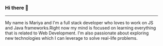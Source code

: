 ### Hi there 👋
---
My name is Mariya and I'm a full stack developer who loves to work on JS and Java frameworks.Right now my mind is focused on learning everything that is related to Web Development. I'm also passionate about exploring new technologies which I can leverage to solve real-life problems.

<!--
**mariyazaveri13/mariyazaveri13** is a ✨ _special_ ✨ repository because its `README.md` (this file) appears on your GitHub profile.

Here are some ideas to get you started:

- 🔭 I’m currently working on ...
- 🌱 I’m currently learning ...
- 👯 I’m looking to collaborate on ...
- 🤔 I’m looking for help with ...
- 💬 Ask me about ...
- 📫 How to reach me: ...
- 😄 Pronouns: ...
- ⚡ Fun fact: ...
-->

